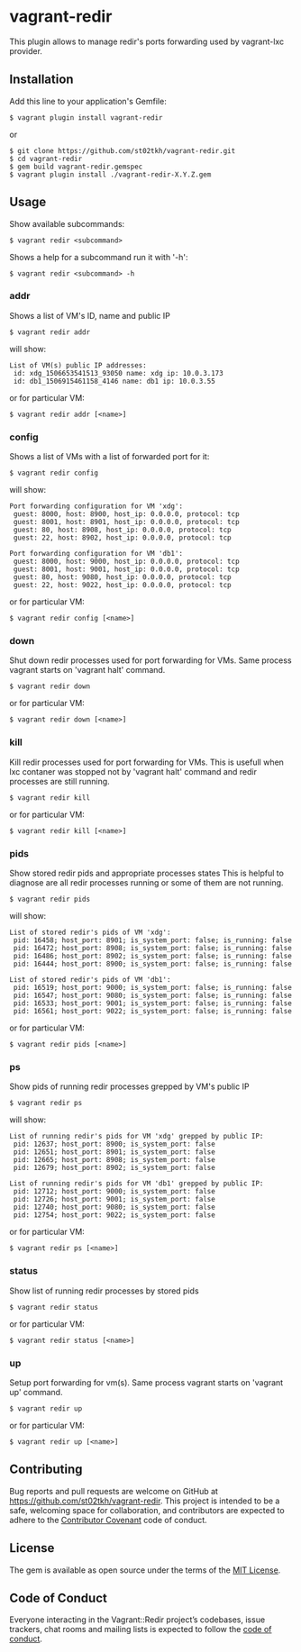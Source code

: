 # vagrant-redir

This plugin allows to manage redir's ports forwarding used by vagrant-lxc provider.

## Installation

Add this line to your application's Gemfile:

```shell
$ vagrant plugin install vagrant-redir
```
or 

```shell
$ git clone https://github.com/st02tkh/vagrant-redir.git
$ cd vagrant-redir
$ gem build vagrant-redir.gemspec
$ vagrant plugin install ./vagrant-redir-X.Y.Z.gem
```

## Usage

Show available subcommands: 

```shell
$ vagrant redir <subcommand>
```

Shows a help for a subcommand run it with '-h':

```shell
$ vagrant redir <subcommand> -h
```


### addr

Shows a list of VM's ID, name and public IP

```shell
$ vagrant redir addr
```

will show:

```shell
List of VM(s) public IP addresses:
 id: xdg_1506653541513_93050 name: xdg ip: 10.0.3.173
 id: db1_1506915461158_4146 name: db1 ip: 10.0.3.55
```

or for particular VM:

```shell
$ vagrant redir addr [<name>]
```



### config

Shows a list of VMs with a list of forwarded port for it:

```shell
$ vagrant redir config
```

will show:

```shell
Port forwarding configuration for VM 'xdg':
 guest: 8000, host: 8900, host_ip: 0.0.0.0, protocol: tcp
 guest: 8001, host: 8901, host_ip: 0.0.0.0, protocol: tcp
 guest: 80, host: 8908, host_ip: 0.0.0.0, protocol: tcp
 guest: 22, host: 8902, host_ip: 0.0.0.0, protocol: tcp

Port forwarding configuration for VM 'db1':
 guest: 8000, host: 9000, host_ip: 0.0.0.0, protocol: tcp
 guest: 8001, host: 9001, host_ip: 0.0.0.0, protocol: tcp
 guest: 80, host: 9080, host_ip: 0.0.0.0, protocol: tcp
 guest: 22, host: 9022, host_ip: 0.0.0.0, protocol: tcp
```
or for particular VM:

```shell
$ vagrant redir config [<name>]
```



### down 

Shut down redir processes used for port forwarding for VMs.
Same process vagrant starts on 'vagrant halt' command.

```shell
$ vagrant redir down
```
or for particular VM:

```shell
$ vagrant redir down [<name>]
```



### kill 

Kill redir processes used for port forwarding for VMs.
This is usefull when lxc contaner was stopped not by 'vagrant halt' command and redir processes are still running.

```shell
$ vagrant redir kill
```

or for particular VM:

```shell
$ vagrant redir kill [<name>]
```



### pids

Show stored redir pids and appropriate processes states
This is helpful to diagnose are all redir processes running or some of them are not running.

```shell
$ vagrant redir pids
```

will show:

```shell
List of stored redir's pids of VM 'xdg':
 pid: 16458; host_port: 8901; is_system_port: false; is_running: false
 pid: 16472; host_port: 8908; is_system_port: false; is_running: false
 pid: 16486; host_port: 8902; is_system_port: false; is_running: false
 pid: 16444; host_port: 8900; is_system_port: false; is_running: false

List of stored redir's pids of VM 'db1':
 pid: 16519; host_port: 9000; is_system_port: false; is_running: false
 pid: 16547; host_port: 9080; is_system_port: false; is_running: false
 pid: 16533; host_port: 9001; is_system_port: false; is_running: false
 pid: 16561; host_port: 9022; is_system_port: false; is_running: false
```

or for particular VM:

```shell
$ vagrant redir pids [<name>]
```



### ps

Show pids of running redir processes grepped by VM's public IP

```shell
$ vagrant redir ps
```

will show: 

```shell
List of running redir's pids for VM 'xdg' grepped by public IP:
 pid: 12637; host_port: 8900; is_system_port: false
 pid: 12651; host_port: 8901; is_system_port: false
 pid: 12665; host_port: 8908; is_system_port: false
 pid: 12679; host_port: 8902; is_system_port: false

List of running redir's pids for VM 'db1' grepped by public IP:
 pid: 12712; host_port: 9000; is_system_port: false
 pid: 12726; host_port: 9001; is_system_port: false
 pid: 12740; host_port: 9080; is_system_port: false
 pid: 12754; host_port: 9022; is_system_port: false
```

or for particular VM:

```shell
$ vagrant redir ps [<name>]
```




### status

Show list of running redir processes by stored pids

```shell
$ vagrant redir status
```


or for particular VM:

```shell
$ vagrant redir status [<name>]
```



### up

Setup port forwarding for vm(s).
Same process vagrant starts on 'vagrant up' command.

```shell
$ vagrant redir up
```


or for particular VM:

```shell
$ vagrant redir up [<name>]
```




## Contributing

Bug reports and pull requests are welcome on GitHub at https://github.com/st02tkh/vagrant-redir. This project is intended to be a safe, welcoming space for collaboration, and contributors are expected to adhere to the [Contributor Covenant](http://contributor-covenant.org) code of conduct.

## License

The gem is available as open source under the terms of the [MIT License](https://opensource.org/licenses/MIT).

## Code of Conduct

Everyone interacting in the Vagrant::Redir project’s codebases, issue trackers, chat rooms and mailing lists is expected to follow the [code of conduct](https://github.com/[USERNAME]/vagrant-redir/blob/master/CODE_OF_CONDUCT.md).
